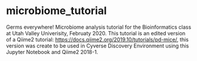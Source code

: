 # microbiome_tutorial
Germs everywhere! 
Microbiome analysis tutorial for the Bioinformatics class at Utah Valley Univerisity, Februaty 2020.
This tutorial is an edited version of a Qiime2 tutorial: https://docs.qiime2.org/2019.10/tutorials/pd-mice/, this version was create to be used in Cyverse Discovery Environment using this Jupyter Notebook and Qiime2 2018-1.

